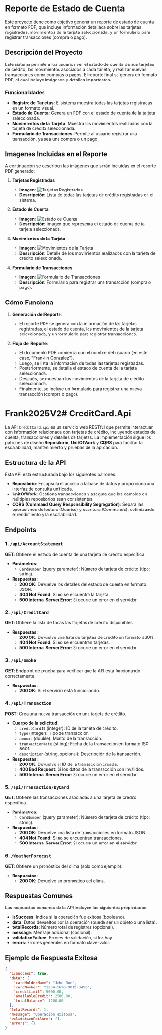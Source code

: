 # Reporte de Estado de Cuenta

Este proyecto tiene como objetivo generar un reporte de estado de cuenta en formato PDF, que incluye información detallada sobre las tarjetas registradas, movimientos de la tarjeta seleccionada, y un formulario para registrar transacciones (compra o pago).

## Descripción del Proyecto

Este sistema permite a los usuarios ver el estado de cuenta de sus tarjetas de crédito, los movimientos asociados a cada tarjeta, y realizar nuevas transacciones como compras o pagos. El reporte final se genera en formato PDF, el cual incluye imágenes y detalles importantes.

### Funcionalidades

- **Registro de Tarjetas**: El sistema muestra todas las tarjetas registradas en un formato visual.
- **Estado de Cuenta**: Genera un PDF con el estado de cuenta de la tarjeta seleccionada.
- **Movimientos de la Tarjeta**: Muestra los movimientos realizados con la tarjeta de crédito seleccionada.
- **Formulario de Transacciones**: Permite al usuario registrar una transacción, ya sea una compra o un pago.

## Imágenes Incluidas en el Reporte

A continuación se describen las imágenes que serán incluidas en el reporte PDF generado:

1. **Tarjetas Registradas**
   - **Imagen**:
     ![Tarjetas Registradas](Doc/img1.png)
   - **Descripción**: Lista de todas las tarjetas de crédito registradas en el sistema.

2. **Estado de Cuenta**
   - **Imagen**:
     ![Estado de Cuenta](Doc/img2.png)
   - **Descripción**: Imagen que representa el estado de cuenta de la tarjeta seleccionada.

3. **Movimientos de la Tarjeta**
   - **Imagen**:
     ![Movimientos de la Tarjeta](Doc/img3.png)
   - **Descripción**: Detalle de los movimientos realizados con la tarjeta de crédito seleccionada.

4. **Formulario de Transacciones**
   - **Imagen**:
     ![Formulario de Transacciones](Doc/img4.png)
   - **Descripción**: Formulario para registrar una transacción (compra o pago).


## Cómo Funciona

1. **Generación del Reporte**:
   - El reporte PDF se genera con la información de las tarjetas registradas, el estado de cuenta, los movimientos de la tarjeta seleccionada, y un formulario para registrar transacciones.
   
2. **Flujo del Reporte**:
   - El documento PDF comienza con el nombre del usuario (en este caso, "Franklin Gonzalez").
   - Luego, se lista la información de todas las tarjetas registradas.
   - Posteriormente, se detalla el estado de cuenta de la tarjeta seleccionada.
   - Después, se muestran los movimientos de la tarjeta de crédito seleccionada.
   - Finalmente, se incluye un formulario para registrar una nueva transacción (compra o pago).







# Frank2025V2# CreditCard.Api

La API `CreditCard.Api` es un servicio web RESTful que permite interactuar con información relacionada con tarjetas de crédito, incluyendo estados de cuenta, transacciones y detalles de tarjetas. La implementación sigue los patrones de diseño **Repositorio**, **UnitOfWork** y **CQRS** para facilitar la escalabilidad, mantenimiento y pruebas de la aplicación.

## Estructura de la API

Esta API está estructurada bajo los siguientes patrones:

- **Repositorio**: Encapsula el acceso a la base de datos y proporciona una interfaz de consulta unificada.
- **UnitOfWork**: Gestiona transacciones y asegura que los cambios en múltiples repositorios sean consistentes.
- **CQRS (Command Query Responsibility Segregation)**: Separa las operaciones de lectura (Queries) y escritura (Commands), optimizando el rendimiento y la escalabilidad.

## Endpoints

### 1. `/api/AccountStatement`

**GET**: Obtiene el estado de cuenta de una tarjeta de crédito específica.

- **Parámetros**:
  - `CardNumber` (query parameter): Número de tarjeta de crédito (tipo: string).
- **Respuestas**:
  - **200 OK**: Devuelve los detalles del estado de cuenta en formato JSON.
  - **404 Not Found**: Si no se encuentra la tarjeta.
  - **500 Internal Server Error**: Si ocurre un error en el servidor.

### 2. `/api/CreditCard`

**GET**: Obtiene la lista de todas las tarjetas de crédito disponibles.

- **Respuestas**:
  - **200 OK**: Devuelve una lista de tarjetas de crédito en formato JSON.
  - **404 Not Found**: Si no se encuentran tarjetas.
  - **500 Internal Server Error**: Si ocurre un error en el servidor.

### 3. `/api/Smoke`

**GET**: Endpoint de prueba para verificar que la API está funcionando correctamente.

- **Respuestas**:
  - **200 OK**: Si el servicio está funcionando.

### 4. `/api/Transaction`

**POST**: Crea una nueva transacción en una tarjeta de crédito.

- **Cuerpo de la solicitud**:
  - `creditCardID` (integer): ID de la tarjeta de crédito.
  - `type` (integer): Tipo de transacción.
  - `amount` (double): Monto de la transacción.
  - `transactionDate` (string): Fecha de la transacción en formato ISO 8601.
  - `description` (string, opcional): Descripción de la transacción.
- **Respuestas**:
  - **200 OK**: Devuelve el ID de la transacción creada.
  - **400 Bad Request**: Si los datos de la transacción son inválidos.
  - **500 Internal Server Error**: Si ocurre un error en el servidor.

### 5. `/api/Transaction/ByCard`

**GET**: Obtiene las transacciones asociadas a una tarjeta de crédito específica.

- **Parámetros**:
  - `CardNumber` (query parameter): Número de tarjeta de crédito (tipo: string).
- **Respuestas**:
  - **200 OK**: Devuelve una lista de transacciones en formato JSON.
  - **404 Not Found**: Si no se encuentran transacciones.
  - **500 Internal Server Error**: Si ocurre un error en el servidor.

### 6. `/WeatherForecast`

**GET**: Obtiene un pronóstico del clima (solo como ejemplo).

- **Respuestas**:
  - **200 OK**: Devuelve un pronóstico del clima.

## Respuestas Comunes

Las respuestas comunes de la API incluyen las siguientes propiedades:

- **isSuccess**: Indica si la operación fue exitosa (booleano).
- **data**: Datos devueltos por la operación (puede ser un objeto o una lista).
- **totalRecords**: Número total de registros (opcional).
- **message**: Mensaje adicional (opcional).
- **validationFailure**: Errores de validación, si los hay.
- **errors**: Errores generales en formato clave-valor.

## Ejemplo de Respuesta Exitosa

```json
{
  "isSuccess": true,
  "data": {
    "cardHolderName": "John Doe",
    "cardNumber": "1234-5678-9012-3456",
    "creditLimit": 5000.00,
    "availableCredit": 2500.00,
    "totalBalance": 1200.00
  },
  "totalRecords": 1,
  "message": "Operación exitosa",
  "validationFailure": [],
  "errors": {}
}
